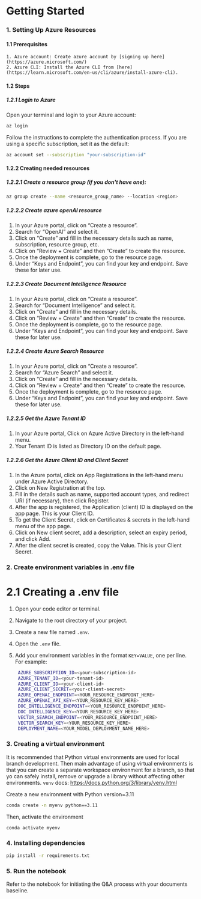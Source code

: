 
# Getting Started

### 1. Setting Up Azure Resources
#### 1.1 Prerequisites
    1. Azure account: Create azure account by [signing up here](https://azure.microsoft.com/)
    2. Azure CLI: Install the Azure CLI from [here](https://learn.microsoft.com/en-us/cli/azure/install-azure-cli).

#### 1.2 Steps
##### 1.2.1 Login to Azure
Open your terminal and login to your Azure account:
```bash
az login
```
Follow the instructions to complete the authentication process. If you are using a specific subscription, set it as the default:
```bash
az account set --subscription "your-subscription-id"
```

#### 1.2.2 Creating needed resources
##### 1.2.2.1 Create a resource group (if you don't have one):
``` bash
az group create --name <resource_group_name> --location <region>
```
##### 1.2.2.2 Create azure openAI resource
1. In your Azure portal, click on “Create a resource”.
2. Search for “OpenAI” and select it.
3. Click on “Create” and fill in the necessary details such as name, subscription, resource group, etc.
4. Click on “Review + Create” and then “Create” to create the resource.
5. Once the deployment is complete, go to the resource page.
6. Under “Keys and Endpoint”, you can find your key and endpoint. Save these for later use.

##### 1.2.2.3 Create Document Intelligence Resource
1. In your Azure portal, click on “Create a resource”.
2. Search for “Document Intelligence” and select it.
3. Click on “Create” and fill in the necessary details.
4. Click on “Review + Create” and then “Create” to create the resource.
5. Once the deployment is complete, go to the resource page.
6. Under “Keys and Endpoint”, you can find your key and endpoint. Save these for later use.

##### 1.2.2.4 Create Azure Search Resource
1. In your Azure portal, click on “Create a resource”.
2. Search for “Azure Search” and select it.
3. Click on “Create” and fill in the necessary details.
4. Click on “Review + Create” and then “Create” to create the resource.
5. Once the deployment is complete, go to the resource page.
6. Under “Keys and Endpoint”, you can find your key and endpoint. Save these for later use.

##### 1.2.2.5 Get the Azure Tenant ID
1. In your Azure portal, Click on Azure Active Directory in the left-hand menu.
3. Your Tenant ID is listed as Directory ID on the default page.

##### 1.2.2.6 Get the Azure Client ID and Client Secret
1. In the Azure portal, click on App Registrations in the left-hand menu under Azure Active Directory.
3. Click on New Registration at the top.
5. Fill in the details such as name, supported account types, and redirect URI (if necessary), then click Register.
7. After the app is registered, the Application (client) ID is displayed on the app page. This is your Client ID.
9. To get the Client Secret, click on Certificates & secrets in the left-hand menu of the app page.
11. Click on New client secret, add a description, select an expiry period, and click Add.
13. After the client secret is created, copy the Value. This is your Client Secret.

### 2. Create environment variables in .env file 
# 2.1 Creating a .env file
1. Open your code editor or terminal.
2. Navigate to the root directory of your project.
3. Create a new file named `.env`.
4. Open the `.env` file.
5. Add your environment variables in the format `KEY=VALUE`, one per line. For example:

   ```bash
    AZURE_SUBSCRIPTION_ID=<your-subscription-id>
    AZURE_TENANT_ID=<your-tenant-id>
    AZURE_CLIENT_ID=<your-client-id>
    AZURE_CLIENT_SECRET=<your-client-secret>
    AZURE_OPENAI_ENDPOINT=<YOUR_RESOURCE_ENDPOINT_HERE>
    AZURE_OPENAI_API_KEY=<YOUR_RESOURCE_KEY_HERE>
    DOC_INTELLIGENCE_ENDPOINT=<YOUR_RESOURCE_ENDPOINT_HERE>
    DOC_INTELLIGENCE_KEY=<YOUR_RESOURCE_KEY_HERE>
    VECTOR_SEARCH_ENDPOINT=<YOUR_RESOURCE_ENDPOINT_HERE>
    VECTOR_SEARCH_KEY=<YOUR_RESOURCE_KEY_HERE>
    DEPLOYMENT_NAME=<YOUR_MODEL_DEPLOYMENT_NAME_HERE>

   ```

### 3. Creating a virtual environment
It is recommended that Python virtual environments are used for local branch development.
Then main advantage of using virtual environments is that you can create a separate workspace environment for a branch, so that yo can safely install, remove or upgrade a library without affecting other environments.
`venv` docs: https://docs.python.org/3/library/venv.html

Create a new environment with Python version=3.11
``` bash
conda create -n myenv python==3.11
```
Then, activate the environment
```bash
conda activate myenv
```

### 4. Installing dependencies
```bash
pip install -r requirements.txt
```

### 5. Run the notebook
Refer to the notebook for initiating the Q&A process with your documents baseline.
